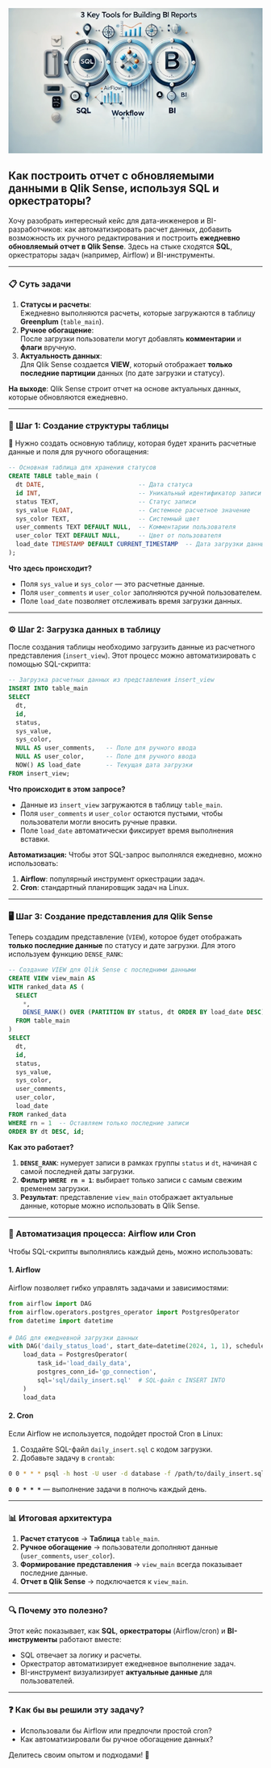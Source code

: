 ![sql_bi_airflow](images/main_tools_for_building_bi.png)

## **Как построить отчет с обновляемыми данными в Qlik Sense, используя SQL и оркестраторы?**

Хочу разобрать интересный кейс для дата-инженеров и BI-разработчиков: как автоматизировать расчет данных, добавить возможность их ручного редактирования и построить **ежедневно обновляемый отчет в Qlik Sense**. Здесь на стыке сходятся **SQL**, оркестраторы задач (например, Airflow) и BI-инструменты.

---

### **📋 Суть задачи**  

1. **Статусы и расчеты**:  
   Ежедневно выполняются расчеты, которые загружаются в таблицу **Greenplum** (`table_main`).  
2. **Ручное обогащение**:  
   После загрузки пользователи могут добавлять **комментарии** и **флаги** вручную.  
3. **Актуальность данных**:  
   Для Qlik Sense создается **VIEW**, который отображает **только последние партиции** данных (по дате загрузки и статусу).  

**На выходе**: Qlik Sense строит отчет на основе актуальных данных, которые обновляются ежедневно.

---

### **🔧 Шаг 1: Создание структуры таблицы**

📃 Нужно создать основную таблицу, которая будет хранить расчетные данные и поля для ручного обогащения:

```sql
-- Основная таблица для хранения статусов
CREATE TABLE table_main (
  dt DATE,                          -- Дата статуса
  id INT,                           -- Уникальный идентификатор записи
  status TEXT,                      -- Статус записи
  sys_value FLOAT,                  -- Системное расчетное значение
  sys_color TEXT,                   -- Системный цвет
  user_comments TEXT DEFAULT NULL,  -- Комментарии пользователя
  user_color TEXT DEFAULT NULL,     -- Цвет от пользователя
  load_date TIMESTAMP DEFAULT CURRENT_TIMESTAMP  -- Дата загрузки данных
);
```

**Что здесь происходит?**
- Поля `sys_value` и `sys_color` — это расчетные данные.  
- Поля `user_comments` и `user_color` заполняются ручной пользователем.  
- Поле `load_date` позволяет отслеживать время загрузки данных.

---

### **⚙️ Шаг 2: Загрузка данных в таблицу**

После создания таблицы необходимо загрузить данные из расчетного представления (`insert_view`). Этот процесс можно автоматизировать с помощью SQL-скрипта:

```sql
-- Загрузка расчетных данных из представления insert_view
INSERT INTO table_main 
SELECT 
  dt, 
  id, 
  status, 
  sys_value, 
  sys_color,
  NULL AS user_comments,   -- Поле для ручного ввода
  NULL AS user_color,      -- Поле для ручного ввода
  NOW() AS load_date       -- Текущая дата загрузки
FROM insert_view;
```

**Что происходит в этом запросе?**
- Данные из `insert_view` загружаются в таблицу `table_main`.  
- Поля `user_comments` и `user_color` остаются пустыми, чтобы пользователи могли вносить ручные правки.  
- Поле `load_date` автоматически фиксирует время выполнения вставки.

**Автоматизация:**
Чтобы этот SQL-запрос выполнялся ежедневно, можно использовать:
1. **Airflow**: популярный инструмент оркестрации задач.
2. **Cron**: стандартный планировщик задач на Linux.

---

### **🖥️ Шаг 3: Создание представления для Qlik Sense**

Теперь создадим представление (`VIEW`), которое будет отображать **только последние данные** по статусу и дате загрузки. Для этого используем функцию `DENSE_RANK`:

```sql
-- Создание VIEW для Qlik Sense с последними данными
CREATE VIEW view_main AS 
WITH ranked_data AS (
  SELECT 
    *,
    DENSE_RANK() OVER (PARTITION BY status, dt ORDER BY load_date DESC) AS rn
  FROM table_main
)
SELECT 
  dt,
  id,
  status,
  sys_value,
  sys_color,
  user_comments,
  user_color,
  load_date
FROM ranked_data
WHERE rn = 1  -- Оставляем только последние записи
ORDER BY dt DESC, id;
```

**Как это работает?**
1. **`DENSE_RANK`**: нумерует записи в рамках группы `status` и `dt`, начиная с самой последней даты загрузки.
2. **Фильтр `WHERE rn = 1`**: выбирает только записи с самым свежим временем загрузки.
3. **Результат**: представление `view_main` отображает актуальные данные, которые можно использовать в Qlik Sense.

---

### **🚀 Автоматизация процесса: Airflow или Cron**

Чтобы SQL-скрипты выполнялись каждый день, можно использовать:

#### **1. Airflow**
Airflow позволяет гибко управлять задачами и зависимостями:

```python
from airflow import DAG
from airflow.operators.postgres_operator import PostgresOperator
from datetime import datetime

# DAG для ежедневной загрузки данных
with DAG('daily_status_load', start_date=datetime(2024, 1, 1), schedule_interval='@daily') as dag:
    load_data = PostgresOperator(
        task_id='load_daily_data',
        postgres_conn_id='gp_connection',
        sql='sql/daily_insert.sql'  # SQL-файл с INSERT INTO
    )
    load_data
```

#### **2. Cron**
Если Airflow не используется, подойдет простой Cron в Linux:

1. Создайте SQL-файл `daily_insert.sql` с кодом загрузки.
2. Добавьте задачу в `crontab`:

```bash
0 0 * * * psql -h host -U user -d database -f /path/to/daily_insert.sql
```

**`0 0 * * *`** — выполнение задачи в полночь каждый день.

---

### **📊 Итоговая архитектура**

1. **Расчет статусов** → **Таблица** `table_main`.  
2. **Ручное обогащение** → пользователи дополняют данные (`user_comments`, `user_color`).  
3. **Формирование представления** → `view_main` всегда показывает последние данные.  
4. **Отчет в Qlik Sense** → подключается к `view_main`.  

---

### **🔍 Почему это полезно?**

Этот кейс показывает, как **SQL**, **оркестраторы** (Airflow/cron) и **BI-инструменты** работают вместе:

- SQL отвечает за логику и расчеты.  
- Оркестратор автоматизирует ежедневное выполнение задач.  
- BI-инструмент визуализирует **актуальные данные** для пользователей.

---

### **❓ Как бы вы решили эту задачу?**  

- Использовали бы Airflow или предпочли простой cron?  
- Как автоматизировали бы ручное обогащение данных?  

Делитесь своим опытом и подходами! 🚀